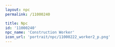 ```yaml
---
layout: npc
permalink: /11000240

title: Npc
id: '11000240'
npc_name: 'Construction Worker'
icon_url: 'portrait/npc/11000222_worker2_p.png'
---
```

